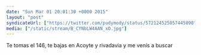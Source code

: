 ```yaml
---
date: "Sun Mar 01 20:01:30 +0000 2015"
layout: "post"
syndicateUrl: ["https://twitter.com/pudymody/status/572124525057445890"]
media: ["/static/stream/B_CYNbLW4AAN_xO.jpg"]
---
```

Te tomas el 146, te bajas en Acoyte y rivadavia y me venís a buscar 